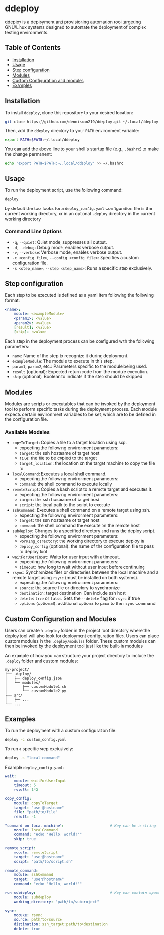 # ddeploy

ddeploy is a deployment and provisioning automation tool targeting GNU/Linux systems designed to automate the deployment of complex testing environments.

## Table of Contents
- [Installation](#installation)
- [Usage](#usage)
- [Step configuration](#step-configuration)
- [Modules](#modules)
- [Custom Configuration and modules](#custom-configuration-and-modules)
- [Examples](#examples)

## Installation
To install `ddeploy`, clone this repository to your desired location:

```sh
git clone https://github.com/dennisman219/ddeploy.git ~/.local/ddeploy
```

Then, add the `ddeploy` directory to your `PATH` environment variable:

```sh
export PATH=$PATH:~/.local/ddeploy
```

You can add the above line to your shell's startup file (e.g., `.bashrc`) to make the change permanent:

```sh
echo 'export PATH=$PATH:~/.local/ddeploy' >> ~/.bashrc
```

## Usage

To run the deployment script, use the following command:

```sh
deploy
```

by default the tool looks for a `deploy_config.yaml` configuration file in the current working directory, or in an optional `.deploy` directory in the current working directory.

### Command Line Options
- `-q`, `--quiet`: Quiet mode, suppresses all output.
- `-d`, `--debug`: Debug mode, enables verbose output.
- `-v`, `--verbose`: Verbose mode, enables verbose output.
- `-c <config_file>`, `--config <config_file>`: Specifies a custom configuration file.
- `-s <step_name>`, `--step <step_name>`: Runs a specific step exclusively.

## Step configuration

Each step to be executed is defined as a yaml item following the following format:
```yaml
<name>:
    module: <exampleModule>
    <param1>: <value>
    <param2>: <value>
    [result]: <value>
    [skip]: <value>
```

Each step in the deployment process can be configured with the following parameters:
- `name`: Name of the step to recognize it during deployment.
- `exampleModule`: The module to execute in this step.
- `param1`, `param2`, etc.: Parameters specific to the module being used.
- `result` (optional): Expected return code from the module execution.
- `skip` (optional): Boolean to indicate if the step should be skipped.

## Modules
Modules are scripts or executables that can be invoked by the deployment tool to perform specific tasks during the deployment process. Each module expects certain environment variables to be set, which are to be defined in the configuration file.

### Available Modules
- `copyToTarget`: Copies a file to a target location using scp.
    - expecting the following environment parameters:
    - `target`: the ssh hostname of target host
    - `file`: the file to be copied to the target
    - `target_location`: the location on the target machine to copy the file to
- `localCommand`: Executes a local shell command.
    - expecting the following environment parameters:
    - `command`: the shell command to execute locally
- `remoteScript`: Copies a bash script to a remote target and executes it.
    - expecting the following environment parameters:
    - `target`: the ssh hostname of target host
    - `script`: the local path to the script to execute 
- `sshCommand`: Executes a shell command on a remote target using ssh.
    - expecting the following environment parameters:
    - `target`: the ssh hostname of target host
    - `command`: the shell command the execute on the remote host
- `subdeploy`: Changes to a specified directory and runs the deploy script.
    - expecting the following environment parameters:
    - `working_directory`: the working directory to execute deploy in 
    - `deploy_config` (optional): the name of the configuration file to pass to deploy tool
- `waitForUserInput`: Waits for user input with a timeout.
    - expecting the following environment parameters:
    - `timeout`: how long to wait without user input before continuing 
- `rsync`: Synchronizes files or directories between the local machine and a remote target using `rsync` (must be installed on both systems).
    - expecting the following environment parameters:
    - `source`: the source file or directory to synchronize
    - `destination`: target destination. Can include ssh host
    - `delete`: `true` or `false`. Sets the `--delete` flag for `rsync` if true
    - `options` (optional): additional options to pass to the `rsync` command

## Custom Configuration and Modules

Users can create a `.deploy` folder in the project root directory where the deploy tool will also look for deployment configuration files. Users can place custom modules in the `.deploy/modules` folder. These custom modules can then be invoked by the deployment tool just like the built-in modules.

An example of how you can structure your project directory to include the `.deploy` folder and custom modules:

```
my-project/
├── .deploy/
│   ├── deploy_config.json
│   └── modules/
│       ├── customModule1.sh
│       └── customModule2.py
├── src/
│   ├── ...
└── ...

```

## Examples

To run the deployment with a custom configuration file:

```sh
deploy -c custom_config.yaml
```

To run a specific step exclusively:

```sh
deploy -s "local command"
```

Example `deploy_config.yaml`:

```yaml
wait:
    module: waitForUserInput
    timeout: 5
    result: 142

copy_config:
    module: copyToTarget
    target: "user@hostname"
    file: "path/to/file"
    result: -1

"command on local machine":                     # Key can be a string
    module: localCommand
    command: "echo 'Hello, world!'"
    skip: true

remote_script:
    module: remoteScript
    target: "user@hostname"
    script: "path/to/script.sh"

remote_command:
    module: sshCommand
    target: "user@hostname"
    command: "echo 'Hello, world!'"

run subdeploy:                                  # Key can contain spaces
    module: subdeploy
    working_directory: "path/to/subproject"

sync:
    moduke: rsync
    source: path/to/source
    distination: ssh_target:path/to/destination
    delete: true

```